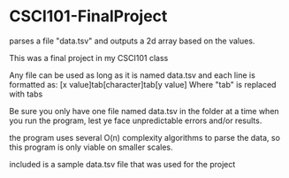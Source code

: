 # CSCI101-FinalProject
parses a file "data.tsv" and outputs a 2d array based on the values.

This was a final project in my CSCI101 class

Any file can be used as long as it is named data.tsv and each line is formatted as:
[x value]tab[character]tab[y value]
Where "tab" is replaced with tabs

Be sure you only have one file named data.tsv in the folder at a time when you run the program, lest ye face unpredictable errors and/or results.

the program uses several O(n) complexity algorithms to parse the data, so this program is only viable on smaller scales.

included is a sample data.tsv file that was used for the project
